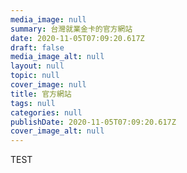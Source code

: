 ```yaml
---
media_image: null
summary: 台灣就業金卡的官方網站
date: 2020-11-05T07:09:20.617Z
draft: false
media_image_alt: null
layout: null
topic: null
cover_image: null
title: 官方網站
tags: null
categories: null
publishDate: 2020-11-05T07:09:20.617Z
cover_image_alt: null
---
```

TEST